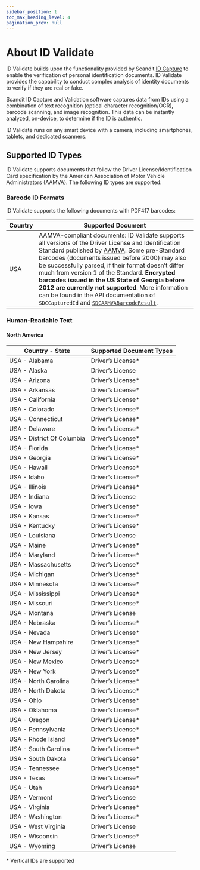 ```yaml
---
sidebar_position: 1
toc_max_heading_level: 4
pagination_prev: null
---
```


# About ID Validate

ID Validate builds upon the functionality provided by Scandit [ID Capture](../id-capture/intro.md) to enable the verification of personal identification documents. ID Validate provides the capability to conduct complex analysis of identity documents to verify if they are real or fake.

Scandit ID Capture and Validation software captures data from IDs using a combination of text recognition (optical character recognition/OCR), barcode scanning, and image recognition. This data can be instantly analyzed, on-device, to determine if the ID is authentic.

ID Validate runs on any smart device with a camera, including smartphones, tablets, and dedicated scanners.

## Supported ID Types

ID Validate supports documents that follow the Driver License/Identification Card specification by the American Association of Motor Vehicle Administrators (AAMVA). The following ID types are supported:

### Barcode ID Formats

ID Validate supports the following documents with PDF417 barcodes:

| Country     | Supported Document |
|-------------|-----------------------------------------|
| USA         | AAMVA-compliant documents: ID Validate supports all versions of the Driver License and Identification Standard published by [AAMVA](https://www.aamva.org/). Some pre-Standard barcodes (documents issued before 2000) may also be successfully parsed, if their format doesn’t differ much from version 1 of the Standard. **Encrypted barcodes issued in the US State of Georgia before 2012 are currently not supported**. More information can be found in the API documentation of `SDCCapturedId` and [`SDCAAMVABarcodeResult`](https://docs.scandit.com/data-capture-sdk/dotnet.ios/id-capture/api/aamva-barcode-result.html#class-scandit.datacapture.id.AamvaBarcodeResult). |

### Human-Readable Text

#### North America

| Country - State   | Supported Document Types  |
|--------------------------|--------------------------------------------------------------|
| USA - Alabama            | Driver’s License*       |
| USA - Alaska             | Driver’s License     |
| USA - Arizona            | Driver’s License*       |
| USA - Arkansas           | Driver’s License*       |
| USA - California         | Driver’s License*       |
| USA - Colorado           | Driver’s License*                                              |
| USA - Connecticut        | Driver’s License*                                              |
| USA - Delaware           | Driver’s License*     |
| USA - District Of Columbia | Driver’s License*       |
| USA - Florida            | Driver’s License*       |
| USA - Georgia            | Driver’s License*       |
| USA - Hawaii             | Driver’s License*                                              |
| USA - Idaho              | Driver’s License*                                              |
| USA - Illinois           | Driver’s License*       |
| USA - Indiana            | Driver’s License                                               |
| USA - Iowa               | Driver’s License*       |
| USA - Kansas             | Driver’s License*       |
| USA - Kentucky           | Driver’s License*       |
| USA - Louisiana          | Driver’s License    |
| USA - Maine              | Driver’s License*                                              |
| USA - Maryland           | Driver’s License*       |
| USA - Massachusetts      | Driver’s License*       |
| USA - Michigan           | Driver’s License*       |
| USA - Minnesota          | Driver’s License*       |
| USA - Mississippi        | Driver’s License*       |
| USA - Missouri           | Driver’s License*       |
| USA - Montana            | Driver’s License                                               |
| USA - Nebraska           | Driver’s License*                                              |
| USA - Nevada             | Driver’s License*       |
| USA - New Hampshire      | Driver’s License*     |
| USA - New Jersey         | Driver’s License*       |
| USA - New Mexico         | Driver’s License*                                              |
| USA - New York           | Driver’s License*       |
| USA - North Carolina     | Driver’s License*       |
| USA - North Dakota       | Driver’s License*    |
| USA - Ohio               | Driver’s License*       |
| USA - Oklahoma           | Driver’s License*       |
| USA - Oregon             | Driver’s License*                                              |
| USA - Pennsylvania       | Driver’s License*       |
| USA - Rhode Island       | Driver’s License*                                              |
| USA - South Carolina     | Driver’s License*       |
| USA - South Dakota       | Driver’s License*    |
| USA - Tennessee          | Driver’s License*       |
| USA - Texas              | Driver’s License*       |
| USA - Utah               | Driver’s License*       |
| USA - Vermont            | Driver’s License    |
| USA - Virginia           | Driver’s License*                                              |
| USA - Washington         | Driver’s License*       |
| USA - West Virginia      | Driver’s License    |
| USA - Wisconsin          | Driver’s License*                                              |
| USA - Wyoming            | Driver’s License                                               |

\* Vertical IDs are supported
